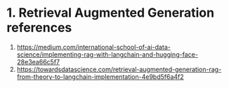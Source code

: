 # 1. Retrieval Augmented Generation references

1. https://medium.com/international-school-of-ai-data-science/implementing-rag-with-langchain-and-hugging-face-28e3ea66c5f7
2. https://towardsdatascience.com/retrieval-augmented-generation-rag-from-theory-to-langchain-implementation-4e9bd5f6a4f2




